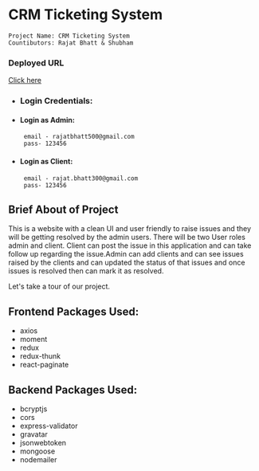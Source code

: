 # CRM Ticketing System

```
Project Name: CRM Ticketing System
Countibutors: Rajat Bhatt & Shubham
```

### Deployed URL

[Click here](https://crm-ticketing-system.netlify.app/)

- ### Login Credentials: 

- #### Login as Admin: 
       email - rajatbhatt500@gmail.com
       pass- 123456
- #### Login as Client: 
       email - rajat.bhatt300@gmail.com
       pass- 123456

 


## Brief About of Project
This is a website with a clean UI and user friendly to raise issues and they will  be  getting  resolved  by  the  admin  users.  There  will  be two User roles admin and client. Client  can  post  the  issue in this  application  and  can  take follow up regarding the issue.Admin can add clients and can see issues raised by the clients and can updated the status of that issues and once issues is resolved then can mark it as resolved.

Let's take a tour of our project.

## Frontend Packages Used:

- axios 
- moment 
- redux 
- redux-thunk
- react-paginate 

## Backend Packages Used:

- bcryptjs
- cors
- express-validator
- gravatar
- jsonwebtoken
- mongoose
- nodemailer

